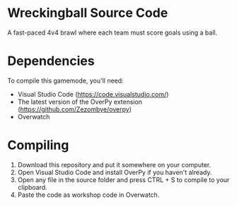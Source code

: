 # Wreckingball Source Code

A fast-paced 4v4 brawl where each team must score goals using a ball.

# Dependencies

To compile this gamemode, you'll need:
* Visual Studio Code (https://code.visualstudio.com/)
* The latest version of the OverPy extension (https://github.com/Zezombye/overpy)
* Overwatch

# Compiling
1. Download this repository and put it somewhere on your computer.
2. Open Visual Studio Code and install OverPy if you haven't already.
3. Open any file in the source folder and press CTRL + S to compile to your clipboard.
4. Paste the code as workshop code in Overwatch.